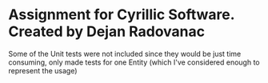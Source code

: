# Assignment for Cyrillic Software. Created by Dejan Radovanac

Some of the Unit tests were not included since they would be just time consuming, only made tests for one Entity (which I've considered enough to represent the usage)

